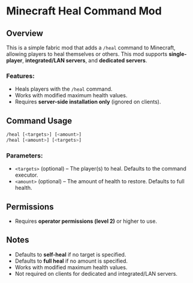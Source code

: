 # Minecraft Heal Command Mod

## Overview
This is a simple fabric mod that adds a `/heal` command to Minecraft, allowing players to heal themselves or others. This mod supports **single-player**, **integrated/LAN servers**, and **dedicated servers**.

### Features:
- Heals players with the `/heal` command.
- Works with modified maximum health values.
- Requires **server-side installation only** (ignored on clients).

## Command Usage
```sh
/heal [<targets>] [<amount>]
/heal [<amount>] [<targets>]
```

### Parameters:
- `<targets>` (optional) – The player(s) to heal. Defaults to the command executor.
- `<amount>` (optional) – The amount of health to restore. Defaults to full health.

## Permissions
- Requires **operator permissions (level 2)** or higher to use.

## Notes
- Defaults to **self-heal** if no target is specified.
- Defaults to **full heal** if no amount is specified.
- Works with modified maximum health values.
- Not required on clients for dedicated and integrated/LAN servers.


